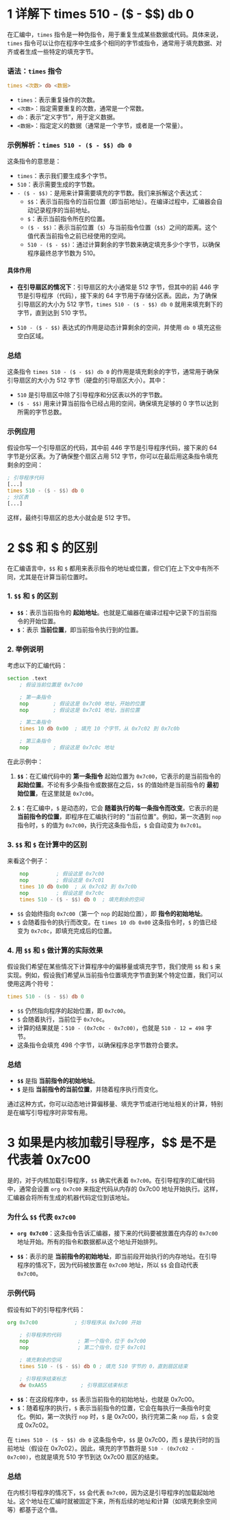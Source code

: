 # 1 详解下 times	510 - ($ - $$)	db	0

在汇编中，`times` 指令是一种伪指令，用于重复生成某些数据或代码。具体来说，`times` 指令可以让你在程序中生成多个相同的字节或指令，通常用于填充数据、对齐或者生成一些特定的填充字节。

### 语法：`times` 指令

```asm
times <次数> db <数据>
```

- `times`：表示重复操作的次数。
- `<次数>`：指定需要重复的次数，通常是一个常数。
- `db`：表示“定义字节”，用于定义数据。
- `<数据>`：指定定义的数据（通常是一个字节，或者是一个常量）。

### 示例解析：`times 510 - ($ - $$) db 0`

这条指令的意思是：

- `times`：表示我们要生成多个字节。
- `510`：表示需要生成的字节数。
- `- ($ - $$)`：是用来计算需要填充的字节数。我们来拆解这个表达式：
  - `$$`：表示当前指令的当前位置（即当前地址）。在编译过程中，汇编器会自动记录程序的当前地址。
  - `$`：表示当前指令所在的位置。
  - `($ - $$)`：表示当前位置（`$`）与当前指令位置（`$$`）之间的距离。这个值代表当前指令之前已经使用的空间。
  - `510 - ($ - $$)`：通过计算剩余的字节数来确定填充多少个字节，以确保程序最终总字节数为 510。

#### 具体作用

- **在引导扇区的情况下**：引导扇区的大小通常是 512 字节，但其中的前 446 字节是引导程序（代码），接下来的 64 字节用于存储分区表。因此，为了确保引导扇区的大小为 512 字节，`times 510 - ($ - $$) db 0` 就用来填充剩下的字节，直到达到 510 字节。
  
- `510 - ($ - $$)` 表达式的作用是动态计算剩余的空间，并使用 `db 0` 填充这些空白区域。

### 总结

这条指令 `times 510 - ($ - $$) db 0` 的作用是填充剩余的字节，通常用于确保引导扇区的大小为 512 字节（硬盘的引导扇区大小）。其中：
- `510` 是引导扇区中除了引导程序和分区表以外的字节数。
- `($ - $$)` 用来计算当前指令已经占用的空间，确保填充足够的 0 字节以达到所需的字节总数。

### 示例应用

假设你写一个引导扇区的代码，其中前 446 字节是引导程序代码，接下来的 64 字节是分区表。为了确保整个扇区占用 512 字节，你可以在最后用这条指令填充剩余的空间：

```asm
; 引导程序代码
[...]
times 510 - ($ - $$) db 0
; 分区表
[...]
```

这样，最终引导扇区的总大小就会是 512 字节。

# 2 $$ 和 $ 的区别

在汇编语言中，`$$` 和 `$` 都用来表示指令的地址或位置，但它们在上下文中有所不同，尤其是在计算当前位置时。

### 1. `$$` 和 `$` 的区别

- **`$$`**：表示当前指令的 **起始地址**。也就是汇编器在编译过程中记录下的当前指令的开始位置。
- **`$`**：表示 **当前位置**，即当前指令执行到的位置。

### 2. 举例说明

考虑以下的汇编代码：

```asm
section .text
    ; 假设当前位置是 0x7c00

    ; 第一条指令
    nop        ; 假设这是 0x7c00 地址，开始的位置
    nop        ; 假设这是 0x7c01 地址，当前位置

    ; 第二条指令
    times 10 db 0x00  ; 填充 10 个字节，从 0x7c02 到 0x7c0b

    ; 第三条指令
    nop        ; 假设这是 0x7c0c 地址
```

在此示例中：

1. **`$$`**：在汇编代码中的 **第一条指令** 起始位置为 `0x7c00`，它表示的是当前指令的 **起始位置**。不论有多少条指令或数据在之后，`$$` 的值始终是当前指令的 **最初始位置**，在这里就是 `0x7c00`。

2. **`$`**：在汇编中，`$` 是动态的，它会 **随着执行的每一条指令而改变**。它表示的是 **当前指令的位置**，即程序在汇编执行时的 "当前位置"。例如，第一次遇到 `nop` 指令时，`$` 的值为 `0x7c00`，执行完这条指令后，`$` 会自动变为 `0x7c01`。

### 3. `$$` 和 `$` 在计算中的区别

来看这个例子：

```asm
    nop         ; 假设这是 0x7c00
    nop         ; 假设这是 0x7c01
    times 10 db 0x00  ; 从 0x7c02 到 0x7c0b
    nop         ; 假设这是 0x7c0c
    times 510 - ($ - $$) db 0  ; 填充剩余的空间
```

- `$$` 会始终指向 `0x7c00`（第一个 `nop` 的起始位置），即 **指令的初始地址**。
- `$` 会随着指令的执行而改变。在 `times 10 db 0x00` 这条指令时，`$` 的值已经变为 `0x7c0c`，即填充完成后的位置。

### 4. 用 `$$` 和 `$` 做计算的实际效果

假设我们希望在某些情况下计算程序中的偏移量或填充字节，我们使用 `$$` 和 `$` 来实现。例如，假设我们希望从当前指令位置填充字节直到某个特定位置，我们可以使用这两个符号：

```asm
times 510 - ($ - $$) db 0
```

- `$$` 仍然指向程序的起始位置，即 `0x7c00`。
- `$` 会随着执行，当前位于 `0x7c0c`。
- 计算的结果就是：`510 - (0x7c0c - 0x7c00)`，也就是 `510 - 12 = 498` 字节。
- 这条指令会填充 498 个字节，以确保程序总字节数符合要求。

### 总结

- **`$$`** 是指 **当前指令的初始地址**。
- **`$`** 是指 **当前指令的当前位置**，并随着程序执行而变化。

通过这种方式，你可以动态地计算偏移量、填充字节或进行地址相关的计算，特别是在编写引导程序时非常有用。

# 3 如果是内核加载引导程序，$$ 是不是代表着 0x7c00

是的，对于内核加载引导程序，`$$` 确实代表着 `0x7c00`。在引导程序的汇编代码中，通常会设置 `org 0x7c00` 来指定代码从内存的 0x7c00 地址开始执行。这样，汇编器会将所有生成的机器代码定位到该地址。

### 为什么 `$$` 代表 `0x7c00`

- **`org 0x7c00`**：这条指令告诉汇编器，接下来的代码要被放置在内存的 `0x7c00` 地址开始。所有的指令和数据都从这个地址开始排列。

- **`$$`**：表示的是 **当前指令的初始地址**，即当前段开始执行的内存地址。在引导程序的情况下，因为代码被放置在 `0x7c00` 地址，所以 `$$` 会自动代表 `0x7c00`。

### 示例代码

假设有如下的引导程序代码：

```asm
org 0x7c00            ; 引导程序从 0x7c00 开始

    ; 引导程序的代码
    nop                ; 第一个指令，位于 0x7c00
    nop                ; 第二个指令，位于 0x7c01

    ; 填充剩余的空间
    times 510 - ($ - $$) db 0 ; 填充 510 字节的 0，直到扇区结束

    ; 引导程序结束标志
    dw 0xAA55           ; 引导扇区结束标志
```

- **`$$`**：在这段程序中，`$$` 表示当前指令的初始地址，也就是 0x7c00。
- **`$`**：随着程序的执行，`$` 表示当前指令的位置，它会在每执行一条指令时变化。例如，第一次执行 `nop` 时，`$` 是 0x7c00，执行完第二条 `nop` 后，`$` 会变成 0x7c02。

在 `times 510 - ($ - $$) db 0` 这条指令中，`$$` 是 0x7c00，而 `$` 是执行时的当前地址（假设在 0x7c02）。因此，填充的字节数将是 `510 - (0x7c02 - 0x7c00)`，也就是填充 510 字节到达 0x7c00 扇区的结束。

### 总结

在内核引导程序的情况下，`$$` 会代表 `0x7c00`，因为这是引导程序的加载起始地址。这个地址在汇编时就被固定下来，所有后续的地址和计算（如填充剩余空间等）都基于这个值。
